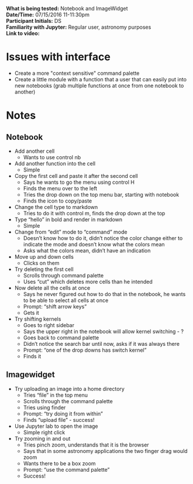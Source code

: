 **What is being tested:** Notebook and ImageWidget  
**Date/Time:** 07/15/2016 11-11:30pm  
**Participant Initials:** DS  
**Familiarity with Jupyter:** Regular user, astronomy purposes  
**Link to video:**  

# Issues with interface

* Create a more "context sensitive" command palette
* Create a little module with a function that a user that can easily put into new notebooks (grab multiple functions at once from one notebook to another)


# Notes

## Notebook

* Add another cell
   * Wants to use control nb 
* Add another function into the cell 
   * Simple 
* Copy the first cell and paste it after the second cell 
   * Says he wants to go the menu using control H 
   * Finds the menu over to the left 
   * Tries the drop down on the top menu bar, starting with notebook 
   * Finds the icon to copy/paste 
* Change the cell type to markdown
   * Tries to do it with control m, finds the drop down at the top 
* Type “hello” in bold and render in markdown 
   * Simple 
* Change from “edit” mode to “command” mode 
   * Doesn’t know how to do it, didn’t notice the color change either to indicate the mode and doesn’t know what the colors mean 
   * Asks what the colors mean, didn’t have an indication 
* Move up and down cells 
   * Clicks on them 
* Try deleting the first cell
   * Scrolls through command palette 
   * Uses “cut” which deletes more cells than he intended 
* Now delete all the cells at once 
   * Says he never figured out how to do that in the notebook, he wants to be able to select all cells at once 
   * Prompt: “shift arrow keys”
   * Gets it 
* Try shifting kernels 
   * Goes to right sidebar 
   * Says the upper right in the notebook will allow kernel switching - ? 
   * Goes back to command palette 
   * Didn’t notice the search bar until now, asks if it was always there 
   * Prompt: “one of the drop downs has switch kernel”
   * Finds it 

## Imagewidget 

* Try uploading an image into a home directory 
   * Tries “file” in the top menu
   * Scrolls through the command palette 
   * Tries using finder 
   * Prompt: “try doing it from within” 
   * Finds “upload file” - success!
* Use Jupyter lab to open the image 
   * Simple right click
* Try zooming in and out 
   * Tries pinch zoom, understands that it is the browser 
   * Says that in some astronomy applications the two finger drag would zoom 
   * Wants there to be a box zoom 
   * Prompt: “use the command palette” 
   * Success! 
